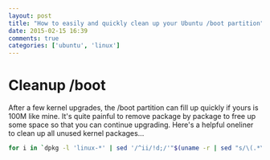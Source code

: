 ```yaml
---
layout: post
title: "How to easily and quickly clean up your Ubuntu /boot partition"
date: 2015-02-15 16:39
comments: true
categories: ['ubuntu', 'linux']
---
```


# Cleanup /boot

After a few kernel upgrades, the /boot partition can fill up quickly if yours is 100M like mine. It's quite painful to remove package by package to free up some space so that you can continue upgrading. Here's a helpful oneliner to clean up all unused kernel packages...

```bash
for i in `dpkg -l 'linux-*' | sed '/^ii/!d;/'"$(uname -r | sed "s/\(.*\)-\([^0-9]\+\)/\1/")"'/d;s/^[^ ]* [^ ]* \([^ ]*\).*/\1/;/[0-9]/!d'`; do sudo apt-get -y purge $i; done
```
